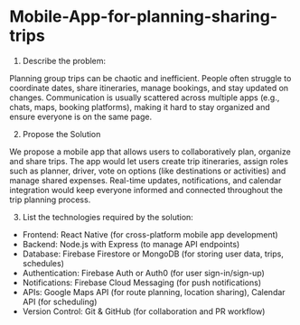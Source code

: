 # Mobile-App-for-planning-sharing-trips

1. Describe the problem:

Planning group trips can be chaotic and inefficient. People often struggle to coordinate dates, share itineraries, manage bookings, and stay updated on changes. Communication is usually scattered across multiple apps (e.g., chats, maps, booking platforms), making it hard to stay organized and ensure everyone is on the same page.

2. Propose the Solution

We propose a mobile app that allows users to collaboratively plan, organize and share trips. The app would let users create trip itineraries, assign roles such as planner, driver, vote on options (like destinations or activities) and manage shared expenses. Real-time updates, notifications, and calendar integration would keep everyone informed and connected throughout the trip planning process.

3. List the technologies required by the solution:

- Frontend: React Native (for cross-platform mobile app development)
- Backend: Node.js with Express (to manage API endpoints)
- Database: Firebase Firestore or MongoDB (for storing user data, trips, schedules)
- Authentication: Firebase Auth or Auth0 (for user sign-in/sign-up)
- Notifications: Firebase Cloud Messaging (for push notifications)
- APIs: Google Maps API (for route planning, location sharing), Calendar API (for scheduling)
- Version Control: Git & GitHub (for collaboration and PR workflow)
